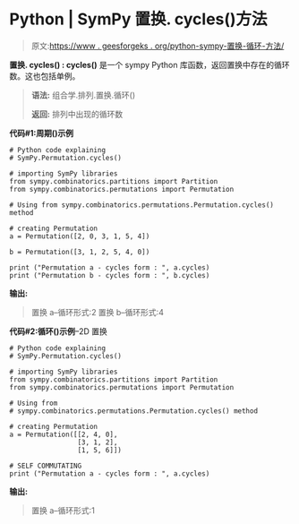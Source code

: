 # Python | SymPy 置换. cycles()方法

> 原文:[https://www . geesforgeks . org/python-sympy-置换-循环-方法/](https://www.geeksforgeeks.org/python-sympy-permutation-cycles-method/)

**置换. cycles() : cycles()** 是一个 sympy Python 库函数，返回置换中存在的循环数。这也包括单例。

> **语法:**
> 组合学.排列.置换.循环()
> 
> **返回:**
> 排列中出现的循环数

**代码#1:周期()示例**

```
# Python code explaining
# SymPy.Permutation.cycles()

# importing SymPy libraries
from sympy.combinatorics.partitions import Partition
from sympy.combinatorics.permutations import Permutation

# Using from sympy.combinatorics.permutations.Permutation.cycles() method 

# creating Permutation
a = Permutation([2, 0, 3, 1, 5, 4])

b = Permutation([3, 1, 2, 5, 4, 0])

print ("Permutation a - cycles form : ", a.cycles)
print ("Permutation b - cycles form : ", b.cycles)
```

**输出:**

> 置换 a–循环形式:2
> 置换 b–循环形式:4

**代码#2:循环()示例**–2D 置换

```
# Python code explaining
# SymPy.Permutation.cycles()

# importing SymPy libraries
from sympy.combinatorics.partitions import Partition
from sympy.combinatorics.permutations import Permutation

# Using from 
# sympy.combinatorics.permutations.Permutation.cycles() method 

# creating Permutation
a = Permutation([[2, 4, 0], 
                 [3, 1, 2],
                 [1, 5, 6]])

# SELF COMMUTATING    
print ("Permutation a - cycles form : ", a.cycles)
```

**输出:**

> 置换 a–循环形式:1